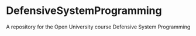 # DefensiveSystemProgramming
A repository for the Open University course Defensive System Programming